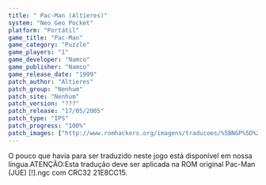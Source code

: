 ```yaml
---
title: " Pac-Man (Altieres)"
system: "Neo Geo Pocket"
platform: "Portátil"
game_title: "Pac-Man"
game_category: "Puzzle"
game_players: "1"
game_developer: "Namco"
game_publisher: "Namco"
game_release_date: "1999"
patch_author: "Altieres"
patch_group: "Nenhum"
patch_site: "Nenhum"
patch_version: "???"
patch_release: "17/05/2005"
patch_type: "IPS"
patch_progress: "100%"
patch_images: ["http://www.romhackers.org/imagens/traducoes/%5BNGP%5D%20Pac-Man%20-%20Altieres%20-%201.png","http://www.romhackers.org/imagens/traducoes/%5BNGP%5D%20Pac-Man%20-%20Altieres%20-%202.png","http://www.romhackers.org/imagens/traducoes/%5BNGP%5D%20Pac-Man%20-%20Altieres%20-%203.png"]
---
```

O pouco que havia para ser traduzido neste jogo está disponível em nossa língua.ATENÇÃO:Esta tradução deve ser aplicada na ROM original Pac-Man (JUE) [!].ngc com CRC32 21E8CC15.